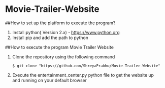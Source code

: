 # Movie-Trailer-Website

##How to set up the platform to execute the program?
  1. Install python( Version 2.x) - https://www.python.org 
  2. Install pip and add the path to python 
  
##How to execute the program Movie Trailer Website
  1. Clone the repository using the following command
        ```
        $ git clone "https://github.com/ShreyaPrabhu/Movie-Trailer-Website"
        ```
  2. Execute the entertainment_center.py python file to get the website up and running on your default browser
  
